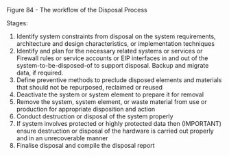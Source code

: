 Figure 84 - The workflow of the Disposal Process

Stages:

1. Identify system constraints from disposal on the system requirements, architecture and design characteristics, or implementation techniques
2. Identify and plan for the necessary related systems or services or Firewall rules or service accounts or EIP interfaces in and out of the system-to-be-disposed-of to support disposal. Backup and migrate data, if required.
3. Define preventive methods to preclude disposed elements and materials that should not be repurposed, reclaimed or reused
4. Deactivate the system or system element to prepare it for removal
5. Remove the system, system element, or waste material from use or production for appropriate disposition and action
6. Conduct destruction or disposal of the system properly
7. If system involves protected or highly protected data then (IMPORTANT) ensure destruction or disposal of the hardware is carried out properly and in an unrecoverable manner
8. Finalise disposal and compile the disposal report